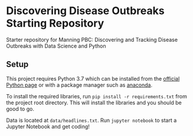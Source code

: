 # Discovering Disease Outbreaks Starting Repository

Starter repository for Manning PBC: Discovering and Tracking Disease Outbreaks with Data Science and Python

## Setup

This project requires Python 3.7 which can be installed from the [official Python page](https://www.python.org/downloads/) or 
with a package manager such as [anaconda](https://conda.io/projects/conda/en/latest/user-guide/install/index.html?highlight=conda#installation).

To install the required libraries, run `pip install -r requirements.txt` from the project root directory. This will install the 
libraries and you should be good to go. 

Data is located at `data/headlines.txt`. Run `jupyter notebook` to start a Jupyter Notebook and get coding!
